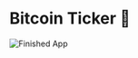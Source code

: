 
# Bitcoin Ticker 🤑


![Finished App](https://github.com/londonappbrewery/Images/blob/master/bitcoin-flutter-demo.gif)
